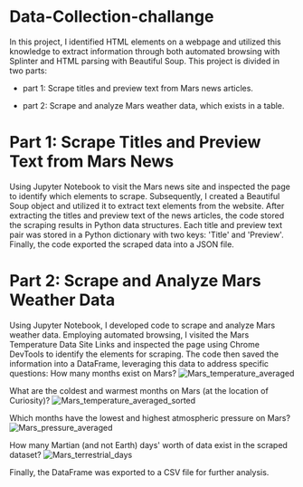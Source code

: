 # Data-Collection-challange

In this project, I identified HTML elements on a webpage and utilized this knowledge to extract information through both automated browsing with Splinter and HTML parsing with Beautiful Soup.
This project is divided in two parts: 

-	part 1: Scrape titles and preview text from Mars news articles.

-	part 2: Scrape and analyze Mars weather data, which exists in a table.

# Part 1: Scrape Titles and Preview Text from Mars News
Using Jupyter Notebook to visit the Mars news site and inspected the page to identify which elements to scrape. Subsequently, I created a Beautiful Soup object and utilized it to extract text elements from the website. After extracting the titles and preview text of the news articles, the code stored the scraping results in Python data structures. Each title and preview text pair was stored in a Python dictionary with two keys: 'Title' and 'Preview'. Finally, the code exported the scraped data into a JSON file.

# Part 2: Scrape and Analyze Mars Weather Data
Using Jupyter Notebook, I developed code to scrape and analyze Mars weather data. Employing automated browsing, I visited the Mars Temperature Data Site Links and inspected the page using Chrome DevTools to identify the elements for scraping. The code then saved the information into a DataFrame, leveraging this data to address specific questions:
How many months exist on Mars?
![Mars_temperature_averaged](https://github.com/MarcoN16/Data-Collection-challange/assets/150491559/70a9081a-3d70-4701-8e34-7ac0283e6fcc)


What are the coldest and warmest months on Mars (at the location of Curiosity)?
![Mars_temperature_averaged_sorted](https://github.com/MarcoN16/Data-Collection-challange/assets/150491559/be0fd644-9b17-4080-bd38-5a70d003a060)


Which months have the lowest and highest atmospheric pressure on Mars?
![Mars_pressure_averaged](https://github.com/MarcoN16/Data-Collection-challange/assets/150491559/1a115427-1c06-456d-86ae-b60bf075bd3b)


How many Martian (and not Earth) days' worth of data exist in the scraped dataset?
![Mars_terrestrial_days](https://github.com/MarcoN16/Data-Collection-challange/assets/150491559/4892beef-1d6b-4d1c-84af-601af9c612a8)


Finally, the DataFrame was exported to a CSV file for further analysis.

